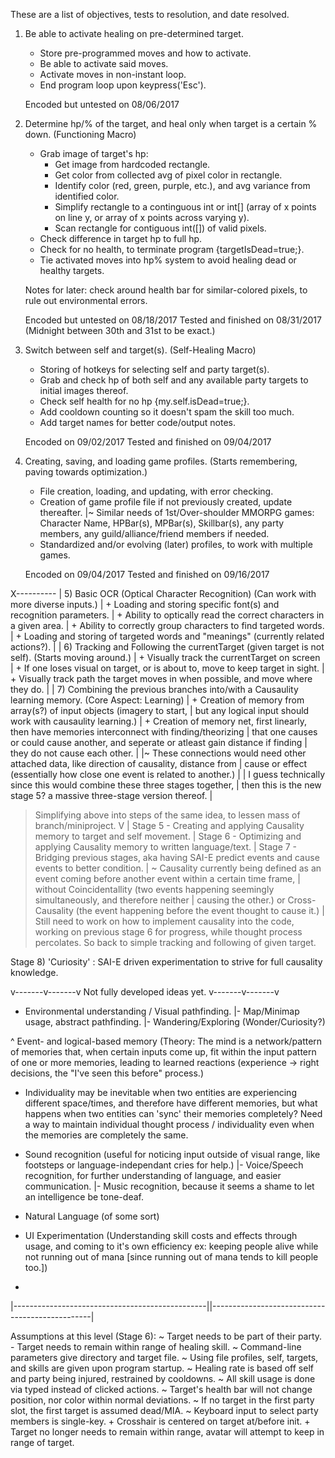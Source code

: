 These are a list of objectives, tests to resolution, and date resolved.

1) Be able to activate healing on pre-determined target.
	+ Store pre-programmed moves and how to activate.
	+ Be able to activate said moves.
	+ Activate moves in non-instant loop.
	+ End program loop upon keypress('Esc').
	
	Encoded but untested on 08/06/2017

2) Determine hp/% of the target, and heal only when target is a certain % down.	(Functioning Macro)
	+ Grab image of target's hp:
		+ Get image from hardcoded rectangle.
		+ Get color from collected avg of pixel color in rectangle.
		+ Identify color (red, green, purple, etc.), and avg variance from identified color.
		+ Simplify rectangle to a continguous int or int[] (array of x points on line y,
			or array of x points across varying y).
		+ Scan rectangle for contiguous int([]) of valid pixels.
	+ Check difference in target hp to full hp.
	+ Check for no health, to terminate program {targetIsDead=true;}.
	+ Tie activated moves into hp% system to avoid healing dead or healthy targets.

	Notes for later: check around health bar for similar-colored pixels,
		to rule out environmental errors.

	Encoded but untested on 08/18/2017
	Tested and finished on 08/31/2017 (Midnight between 30th and 31st to be exact.)

3) Switch between self and target(s).	(Self-Healing Macro)
	+ Storing of hotkeys for selecting self and party target(s).
	+ Grab and check hp of both self and any available party targets to initial images thereof.
	+ Check self health for no hp {my.self.isDead=true;}.
	+ Add cooldown counting so it doesn't spam the skill too much.
	+ Add target names for better code/output notes.

	Encoded on 09/02/2017
	Tested and finished on 09/04/2017

4) Creating, saving, and loading game profiles.		(Starts remembering, paving towards optimization.)
	+ File creation, loading, and updating, with error checking.
	+ Creation of game profile file if not previously created, update thereafter.
	  |~ Similar needs of 1st/Over-shoulder MMORPG games: Character Name, HPBar(s), MPBar(s),
	    Skillbar(s), any party members, any guild/alliance/friend members if needed.
	+ Standardized and/or evolving (later) profiles, to work with multiple games.

	Encoded on 09/04/2017
	Tested and finished on 09/16/2017

X----------
|	5) Basic OCR (Optical Character Recognition)		(Can work with more diverse inputs.)
|		+ Loading and storing specific font(s) and recognition parameters.
|		+ Ability to optically read the correct characters in a given area.
|		+ Ability to correctly group characters to find targeted words.
|		+ Loading and storing of targeted words and "meanings" (currently related actions?).
|
|	6) Tracking and Following the currentTarget (given target is not self).		(Starts moving around.)
|		+ Visually track the currentTarget on screen
|		+ If one loses visual on target, or is about to, move to keep target in sight.
|			+ Visually track path the target moves in when possible, and move where they do.
|
|	7) Combining the previous branches into/with a Causaulity learning memory.	(Core Aspect: Learning)
|		+ Creation of memory from array(s?) of input objects (imagery to start,
|			but any logical input should work with causaulity learning.)
|		+ Creation of memory net, first linearly, then have memories interconnect with finding/theorizing
|			that one causes or could cause another, and seperate or atleast gain distance if finding
|			they do not cause each other.
|	  	|~ These connections would need other attached data, like direction of causality, distance from
|			cause or effect (essentially how close one event is related to another.)
|
|   	I guess technically since this would combine these three stages together,
|		then this is the new stage 5? a massive three-stage version thereof.
|
> Simplifying above into steps of the same idea, to lessen mass of branch/miniproject. V
|	Stage 5 - Creating and applying Causality memory to target and self movement.
|	Stage 6 - Optimizing and applying Causality memory to written language/text.
|	Stage 7 - Bridging previous stages, aka having SAI-E predict events and cause events to better condition.
|	~ Causality currently being defined as an event coming before another event within a certain time frame,
|		without Coincidentallity (two events happening seemingly simultaneously, and therefore neither
|		causing the other.) or Cross-Causality (the event happening before the event thought to cause it.)
|
> Still need to work on how to implement causality into the code, working on previous stage 6 for progress, while
	thought process percolates. So back to simple tracking and following of given target.

Stage 8) 'Curiosity' : SAI-E driven experimentation to strive for full causality knowledge.

v-------v-------v Not fully developed ideas yet. v-------v-------v

 - Environmental understanding / Visual pathfinding.
 |- Map/Minimap usage, abstract pathfinding.
 |- Wandering/Exploring (Wonder/Curiosity?)

 ^ Event- and logical-based memory (Theory: The mind is a network/pattern of memories that, when
	certain inputs come up, fit within the input pattern of one or more memories, leading to
	learned reactions (experience -> right decisions, the "I've seen this before" process.)

 - Individuality may be inevitable when two entities are experiencing different space/times, and
	therefore have different memories, but what happens when two entities can 'sync' their memories
	completely? Need a way to maintain individual thought process / individuality even when the
	memories are completely the same.

 - Sound recognition (useful for noticing input outside of visual range, like footsteps or 
	language-independant cries for help.)
 |- Voice/Speech recognition, for further understanding of language, and easier communication.
 |- Music recognition, because it seems a shame to let an intelligence be tone-deaf.

 - Natural Language (of some sort)

 - UI Experimentation (Understanding skill costs and effects through usage, and coming to it's own
	efficiency ex: keeping people alive while not running out of mana [since running out of mana
	tends to kill people too.])

 - 

|------------------------------------------------||------------------------------------------------|

Assumptions at this level (Stage 6):
	~ Target needs to be part of their party.
	- Target needs to remain within range of healing skill.
	~ Command-line parameters give directory and target file.
	~ Using file profiles, self, targets, and skills are given upon program startup.
	~ Healing rate is based off self and party being injured, restrained by cooldowns.
	~ All skill usage is done via typed instead of clicked actions.
	~ Target's health bar will not change position, nor color within normal deviations.
	~ If no target in the first party slot, the first target is assumed dead/MIA.
	~ Keyboard input to select party members is single-key.
	+ Crosshair is centered on target at/before init.
	+ Target no longer needs to remain within range, avatar will attempt to keep in range of target.